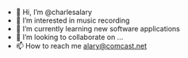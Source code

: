 - 👋 Hi, I’m @charlesalary
- 👀 I’m interested in music recording
- 🌱 I’m currently learning new software applications
- 💞️ I’m looking to collaborate on ...
- 📫 How to reach me alary@comcast.net

<!---
charlesalary/charlesalary is a ✨ special ✨ repository because its `README.md` (this file) appears on your GitHub profile.
You can click the Preview link to take a look at your changes.
--->
